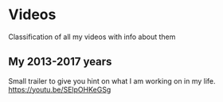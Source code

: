 # Videos
Classification of all my videos with info about them


## My 2013-2017 years
Small trailer to give you hint on what I am working on in my life.
https://youtu.be/SElpOHKeGSg
